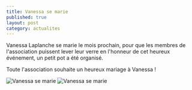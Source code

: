 ```yaml
---
title: Vanessa se marie
published: true
layout: post
category: actualites
---
```


Vanessa Laplanche se marie le mois prochain, pour que les membres de l'association puissent lever leur verre en l'honneur de cet heureux événement, un petit pot a été organisé.

Toute l'association souhaite un heureux mariage à Vanessa !

![Vanessa se marie]({{site.baseurl}}/media/mariage-vanessa-table.jpg)
![Vanessa se marie]({{site.baseurl}}/media/mariage-vanessa-couple.jpg)

